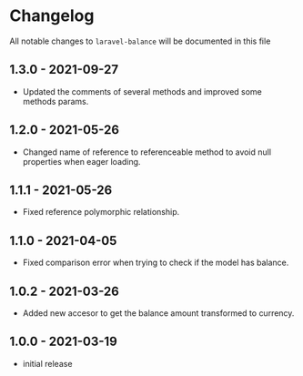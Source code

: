 # Changelog

All notable changes to `laravel-balance` will be documented in this file

## 1.3.0 - 2021-09-27

- Updated the comments of several methods and improved some methods params.

## 1.2.0 - 2021-05-26

- Changed name of reference to referenceable method to avoid null properties when eager loading.

## 1.1.1 - 2021-05-26

- Fixed reference polymorphic relationship.

## 1.1.0 - 2021-04-05

- Fixed comparison error when trying to check if the model has balance.

## 1.0.2 - 2021-03-26

- Added new accesor to get the balance amount transformed to currency.

## 1.0.0 - 2021-03-19

- initial release
